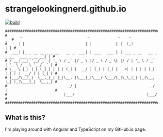 # strangelookingnerd.github.io

[![build](https://github.com/strangelookingnerd/strangelookingnerd.github.io/actions/workflows/build.yml/badge.svg)](https://github.com/strangelookingnerd/strangelookingnerd.github.io/actions/workflows/build.yml)

```
##############################################################################################
#      _                              _             _    _                                _  #
#     | |                            | |           | |  (_)                              | | #
#  ___| |_ _ __ __ _ _ __   __ _  ___| | ___   ___ | | ___ _ __   __ _ _ __   ___ _ __ __| | #
# / __| __| '__/ _` | '_ \ / _` |/ _ \ |/ _ \ / _ \| |/ / | '_ \ / _` | '_ \ / _ \ '__/ _` | #
# \__ \ |_| | | (_| | | | | (_| |  __/ | (_) | (_) |   <| | | | | (_| | | | |  __/ | | (_| | #
# |___/\__|_|  \__,_|_| |_|\__, |\___|_|\___/ \___/|_|\_\_|_| |_|\__, |_| |_|\___|_|  \__,_| #
#                           __/ |                                 __/ |                      #
#                          |___/                                 |___/                       #
##############################################################################################
```

## What is this?

I'm playing around with Angular and TypeScript on my GitHub.io page.
